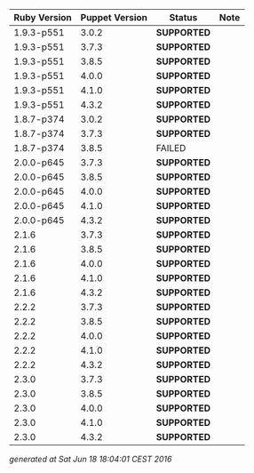 | Ruby Version | Puppet Version | Status | Note |
|---|---|---|---|
|1.9.3-p551|3.0.2|**SUPPORTED**|
|1.9.3-p551|3.7.3|**SUPPORTED**|
|1.9.3-p551|3.8.5|**SUPPORTED**|
|1.9.3-p551|4.0.0|**SUPPORTED**|
|1.9.3-p551|4.1.0|**SUPPORTED**|
|1.9.3-p551|4.3.2|**SUPPORTED**|
|1.8.7-p374|3.0.2|**SUPPORTED**|
|1.8.7-p374|3.7.3|**SUPPORTED**|
|1.8.7-p374|3.8.5|FAILED|
|2.0.0-p645|3.7.3|**SUPPORTED**|
|2.0.0-p645|3.8.5|**SUPPORTED**|
|2.0.0-p645|4.0.0|**SUPPORTED**|
|2.0.0-p645|4.1.0|**SUPPORTED**|
|2.0.0-p645|4.3.2|**SUPPORTED**|
|2.1.6|3.7.3|**SUPPORTED**|
|2.1.6|3.8.5|**SUPPORTED**|
|2.1.6|4.0.0|**SUPPORTED**|
|2.1.6|4.1.0|**SUPPORTED**|
|2.1.6|4.3.2|**SUPPORTED**|
|2.2.2|3.7.3|**SUPPORTED**|
|2.2.2|3.8.5|**SUPPORTED**|
|2.2.2|4.0.0|**SUPPORTED**|
|2.2.2|4.1.0|**SUPPORTED**|
|2.2.2|4.3.2|**SUPPORTED**|
|2.3.0|3.7.3|**SUPPORTED**|
|2.3.0|3.8.5|**SUPPORTED**|
|2.3.0|4.0.0|**SUPPORTED**|
|2.3.0|4.1.0|**SUPPORTED**|
|2.3.0|4.3.2|**SUPPORTED**|
*generated at Sat Jun 18 18:04:01 CEST 2016*
